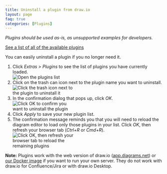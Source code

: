 ```yaml
---
title: Uninstall a plugin from draw.io
layout: page
faq: true
categories: [Plugins]
---
```


_Plugins should be used as-is, as unsupported examples for developers._

[See a list of all of the available plugins](/doc/faq/plugins.html)

You can easily uninstall a plugin if you no longer need it.

1. Click _Extras > Plugins_ to see the list of plugins you have currently loaded.
<br /><img src="/assets/img/blog/extras-plugins.png" style="width=100%;max-width:400px;height:auto;" alt="Open the plugins list">
2. Click on the trash can icon next to the plugin name you want to uninstall.
<br /><img src="/assets/img/blog/uninstall-plugin.png" style="width=100%;max-width:200px;height:auto;" alt="Click the trash icon next to the plugin to uninstall it">
3. In the confirmation dialog that pops up, click _OK_.
<br /><img src="/assets/img/blog/confirm-uninstall-plugin.png" style="width=100%;max-width:200px;height:auto;" alt="Click OK to confirm you want to uninstall the plugin">
4. Click _Apply_ to save your new plugin list.
5. The confirmation message reminds you that you will need to reload the diagram editor to load only those plugins in your list. Click _OK_, then refresh your browser tab (_Ctrl+R_ or _Cmd+R_).
<br /><img src="/assets/img/blog/restart-reminder-plugins.png" style="width=100%;max-width:200px;height:auto;" alt="Click OK, then refresh your browser tab to reload the remaining plugins">

**Note:** Plugins work with the web version of draw.io ([app.diagrams.net](https://app.diagrams.net/)) or [our Docker image](/blog/diagrams-docker-app) if you want to run your own server. They do not work with draw.io for Confluence/Jira or with draw.io Desktop.